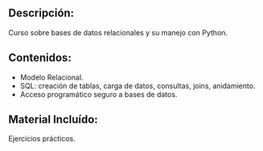 ## Descripción:
Curso sobre bases de datos relacionales y su manejo con Python.

## Contenidos:
 - Modelo Relacional.
- SQL: creación de tablas, carga de datos, consultas, joins, anidamiento.
- Acceso programático seguro a bases de datos.

## Material Incluído:
Ejercicios prácticos.
